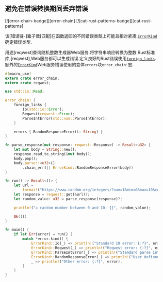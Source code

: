 
## 避免在错误转换期间丢弃错误

[![error-chain-badge]][error-chain] [![cat-rust-patterns-badge]][cat-rust-patterns]

该[错误链-]箱子做[匹配]在函数返回的不同错误类型上可能且相对紧凑.[`ErrorKind`]确定错误类型.

用途[reqwest]查询随机整数生成器Web服务.将字符串响应转换为整数.Rust标准库,[reqwest],Web服务都可以生成错误.定义良好的Rust错误使用[`foreign_links`].额外的[`ErrorKind`]Web服务错误使用的变体`errors`块`error_chain!`宏.

```rust
#[macro_use]
extern crate error_chain;
extern crate reqwest;

use std::io::Read;

error_chain! {
    foreign_links {
        Io(std::io::Error);
        Reqwest(reqwest::Error);
        ParseIntError(std::num::ParseIntError);
    }

    errors { RandomResponseError(t: String) }
}

fn parse_response(mut response: reqwest::Response) -> Result<u32> {
    let mut body = String::new();
    response.read_to_string(&mut body)?;
    body.pop();
    body.parse::<u32>()
        .chain_err(|| ErrorKind::RandomResponseError(body))
}

fn run() -> Result<()> {
    let url =
        format!("https://www.random.org/integers/?num=1&min=0&max=10&col=1&base=10&format=plain");
    let response = reqwest::get(&url)?;
    let random_value: u32 = parse_response(response)?;

    println!("a random number between 0 and 10: {}", random_value);

    Ok(())
}

fn main() {
    if let Err(error) = run() {
        match *error.kind() {
            ErrorKind::Io(_) => println!("Standard IO error: {:?}", error),
            ErrorKind::Reqwest(_) => println!("Reqwest error: {:?}", error),
            ErrorKind::ParseIntError(_) => println!("Standard parse int error: {:?}", error),
            ErrorKind::RandomResponseError(_) => println!("User defined error: {:?}", error),
            _ => println!("Other error: {:?}", error),
        }
    }
}
```

[`errorkind`]: https://docs.rs/error-chain/*/error_chain/example_generated/enum.ErrorKind.html

[`foreign_links`]: https://docs.rs/error-chain/*/error_chain/#foreign-links

[matching]: https://docs.rs/error-chain/*/error_chain/#matching-errors
